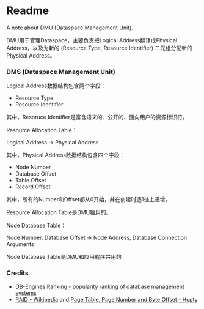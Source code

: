 # Readme
A note about DMU (Dataspace Management Unit).

DMU用于管理Dataspace，主要负责把Logical Address翻译成Physical Address，以及为新的 (Resource Type, Resource Identifier) 二元组分配新的Physical Address。

### DMS (Dataspace Management Unit)

Logical Address数据结构包含两个字段：
- Resource Type
- Resource Identifier

其中，Resoruce Identifier是富含语义的、公开的、面向用户的资源标识符。

Resource Allocation Table：

Logical Address -> Physical Address

其中，Physical Address数据结构包含四个字段：
- Node Number
- Database Offset
- Table Offset
- Record Offset

其中，所有的Number和Offset都从0开始，并在创建时逐1往上递增。

Resource Allocation Table是DMU独用的。

Node Database Table：

Node Number, Database Offset -> Node Address, Database Connection Arguments

Node Database Table是DMU和应用程序共用的。

### Credits
- [DB-Engines Ranking - popularity ranking of database management systems](https://db-engines.com/en/ranking)
- [RAID - Wikipedia](https://en.wikipedia.org/wiki/RAID) and [Page Table, Page Number and Byte Offset - Hcpty](https://github.com/hcpty/page-table-page-number-and-byte-offset)
